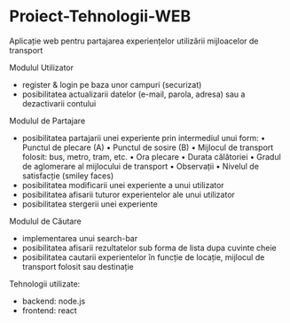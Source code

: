 # Proiect-Tehnologii-WEB
Aplicație web pentru partajarea experiențelor utilizării mijloacelor de transport

Modulul Utilizator
- register & login pe baza unor campuri (securizat)
- posibilitatea actualizarii datelor (e-mail, parola, adresa) sau a dezactivarii contului 

Modulul de Partajare
- posibilitatea partajarii unei experiente prin intermediul unui form:
    • Punctul de plecare (A)
    • Punctul de sosire (B)
    • Mijlocul de transport folosit: bus, metro, tram, etc.
    • Ora plecare
    • Durata călătoriei
    • Gradul de aglomerare al mijlocului de transport
    • Observații
    • Nivelul de satisfacție (smiley faces)
- posibilitatea modificarii unei experiente a unui utilizator
- posibilitatea afisarii tuturor experientelor ale unui utilizator
- posibilitatea stergerii unei experiente

Modulul de Căutare 
- implementarea unui search-bar 
- posibilitatea afisarii rezultatelor sub forma de lista dupa cuvinte cheie
- posibilitatea cautarii experientelor în funcție de locație, mijlocul de transport folosit sau destinație

Tehnologii utilizate: 
- backend: node.js
- frontend: react


